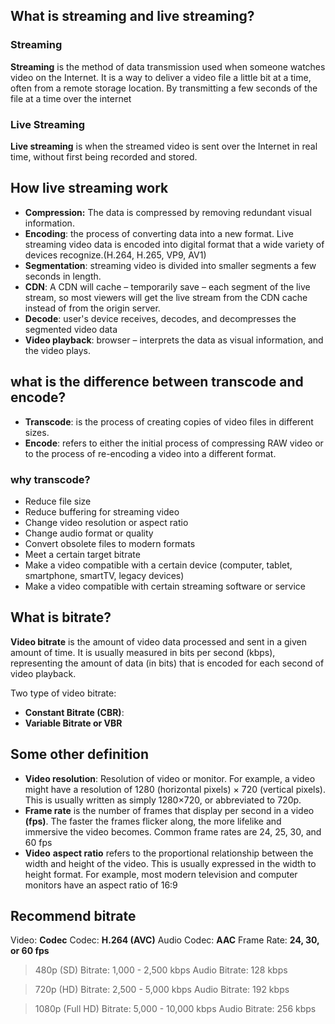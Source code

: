 ## What is streaming and live streaming?
### Streaming
**Streaming** is the method of data transmission used when someone watches video on the Internet. It is a way to deliver a video file a little bit at a time, often from a remote storage location. By transmitting a few seconds of the file at a time over the internet

### Live Streaming
**Live streaming** is when the streamed video is sent over the Internet in real time, without first being recorded and stored.

## How live streaming work
- **Compression:** The data is compressed by removing redundant visual information. 
- **Encoding**: the process of converting data into a new format. Live streaming video data is encoded into digital format that a wide variety of devices recognize.(H.264, H.265, VP9, AV1)
- **Segmentation**: streaming video is divided into smaller segments a few seconds in length.
- **CDN**: A CDN will cache – temporarily save – each segment of the live stream, so most viewers will get the live stream from the CDN cache instead of from the origin server.
- **Decode**: user's device receives, decodes, and decompresses the segmented video data
- **Video playback**: browser – interprets the data as visual information, and the video plays.

## what is the difference between transcode and encode?
- **Transcode**: is the process of creating copies of video files in different sizes.
- **Encode**: refers to either the initial process of compressing RAW video or to the process of re-encoding a video into a different format.
### why transcode?
- Reduce file size
- Reduce buffering for streaming video
- Change video resolution or aspect ratio
- Change audio format or quality
- Convert obsolete files to modern formats
- Meet a certain target bitrate
- Make a video compatible with a certain device (computer, tablet, smartphone, smartTV, legacy devices)
- Make a video compatible with certain streaming software or service
## What is bitrate?
**Video bitrate** is the amount of video data processed and sent in a given amount of time. It is usually measured in bits per second (kbps), representing the amount of data (in bits) that is encoded for each second of video playback.

Two type of video bitrate:
- **Constant Bitrate (CBR)**: 
- **Variable Bitrate or VBR**

## Some other definition
- **Video resolution**: Resolution of video or monitor. For example, a video might have a resolution of 1280 (horizontal pixels) × 720 (vertical pixels). This is usually written as simply 1280×720, or abbreviated to 720p.
- **Frame rate** is the number of frames that display per second in a video **(fps)**. The faster the frames flicker along, the more lifelike and immersive the video becomes. Common frame rates are 24, 25, 30, and 60 fps
- **Video** **aspect ratio** refers to the proportional relationship between the width and height of the video. This is usually expressed in the width to height format. For example, most modern television and computer monitors have an aspect ratio of 16:9
## Recommend bitrate
Video: **Codec**
Codec: **H.264 (AVC)**
Audio Codec: **AAC**
Frame Rate: **24, 30, or 60 fps**

>480p (SD)
>Bitrate: 1,000 - 2,500 kbps
>Audio Bitrate: 128 kbps

>720p (HD)
>Bitrate: 2,500 - 5,000 kbps
>Audio Bitrate: 192 kbps

>1080p (Full HD)
>Bitrate: 5,000 - 10,000 kbps
>Audio Bitrate: 256 kbps



